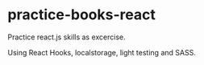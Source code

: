 # practice-books-react
Practice react.js skills as excercise. 

Using React Hooks, localstorage, light testing and SASS. 
